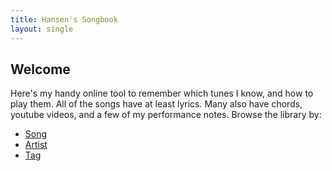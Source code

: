 ```yaml
---
title: Hansen's Songbook
layout: single
---
```


## Welcome

Here's my handy online tool to remember which tunes I know, and how to play them.
All of the songs have at least lyrics. Many also have chords, youtube videos,
and a few of my performance notes. Browse the library by:  

* [Song](/songs/)  
* [Artist](/artist/)  
* [Tag](/tags/)  
